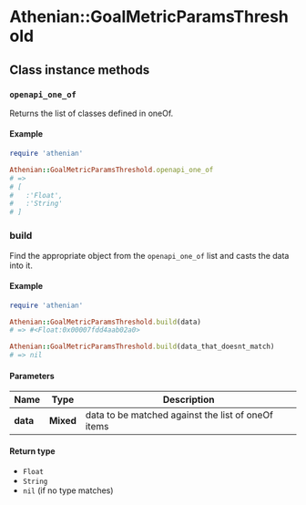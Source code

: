 # Athenian::GoalMetricParamsThreshold

## Class instance methods

### `openapi_one_of`

Returns the list of classes defined in oneOf.

#### Example

```ruby
require 'athenian'

Athenian::GoalMetricParamsThreshold.openapi_one_of
# =>
# [
#   :'Float',
#   :'String'
# ]
```

### build

Find the appropriate object from the `openapi_one_of` list and casts the data into it.

#### Example

```ruby
require 'athenian'

Athenian::GoalMetricParamsThreshold.build(data)
# => #<Float:0x00007fdd4aab02a0>

Athenian::GoalMetricParamsThreshold.build(data_that_doesnt_match)
# => nil
```

#### Parameters

| Name | Type | Description |
| ---- | ---- | ----------- |
| **data** | **Mixed** | data to be matched against the list of oneOf items |

#### Return type

- `Float`
- `String`
- `nil` (if no type matches)

